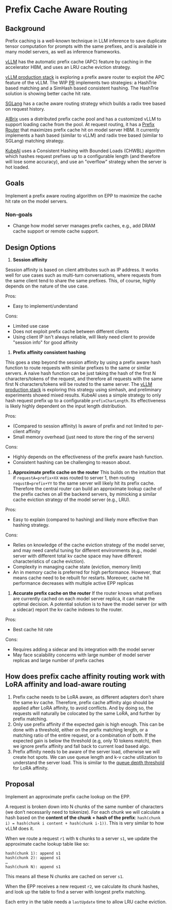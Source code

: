 # Prefix Cache Aware Routing

## Background

Prefix caching is a well-known technique in LLM inference to save duplicate tensor computation for prompts with the same prefixes, and is available in many model servers, as well as inference frameworks.

[vLLM](https://docs.vllm.ai/en/latest/features/automatic_prefix_caching.html) has the automatic prefix cache (APC) feature by caching in the accelerator HBM, and uses an LRU cache eviction strategy.

[vLLM production stack](https://github.com/vllm-project/production-stack/issues/59) is exploring a prefix aware router to exploit the APC feature of the vLLM. The WIP [PR](https://github.com/vllm-project/production-stack/issues/59#issuecomment-2677268482) implements two strategies: a HashTrie based matching and a SimHash based consistent hashing. The HashTrie solution is showing better cache hit rate.

[SGLang](https://github.com/sgl-project/sglang/blob/4d2a88bdffe91168dfc73ef7e3bc9100ba96686b/sgl-router/src/router.rs#L61) has a cache aware routing strategy which builds a radix tree based on request history.

[AIBrix](https://aibrix.readthedocs.io/latest/features/distributed-kv-cache.html) uses a distributed prefix cache pool and has a customized vLLM to support loading cache from the pool. At request routing, it has a [Prefix Router](https://github.com/vllm-project/aibrix/blob/6feec99d77c84e371da9c535054c2b8aa8912704/pkg/plugins/gateway/algorithms/prefix_cache.go#L64) that maximizes prefix cache hit on model server HBM. It currently implements a hash based (similar to vLLM) and radix tree based (similar to SGLang) matching strategy.

[KubeAI](https://www.kubeai.org/blog/2025/02/26/llm-load-balancing-at-scale-chwbl/) uses a Consistent Hashing with Bounded Loads (CHWBL)  algorithm which hashes request prefixes up to a configurable length (and therefore will lose some accuracy), and use an "overflow" strategy when the server is hot loaded.

## Goals

Implement a prefix aware routing algorithm on EPP to maximize the cache hit rate on the model servers.

### Non-goals

* Change how model server manages prefix caches, e.g., add DRAM cache support or remote cache support.

## Design Options

1. **Session affinity**

Session affinity is based on client attributes such as IP address. It works well for use cases such as multi-turn conversations, where requests from the same client tend to share the same prefixes. This, of course, highly depends on the nature of the use case.

Pros:

* Easy to implement/understand

Cons:

* Limited use case
* Does not exploit prefix cache between different clients
* Using client IP isn't always reliable, will likely need client to provide "session info" for good affinity

1. **Prefix affinity consistent hashing**

This goes a step beyond the session affinity by using a prefix aware hash function to route requests with similar prefixes to the same or similar servers. A naive hash function can be just taking the hash of the first N characters/tokens of the request, and therefore all requests with the same first N characters/tokens will be routed to the same server. The [vLLM production stack](https://github.com/vllm-project/production-stack/issues/59) is exploring this strategy using simhash, and preliminary experiments showed mixed results. KubeAI uses a simple strategy to only hash request prefix up to a configurable `prefixCharLength`. Its effectiveness is likely highly dependent on the input length distribution.

Pros:

* (Compared to session affinity) Is aware of prefix and not limited to per-client affinity
* Small memory overhead (just need to store the ring of the servers)

Cons:

* Highly depends on the effectiveness of the prefix aware hash function.
* Consistent hashing can be challenging to reason about.
 
1. **Approximate prefix cache on the router**
This builds on the intuition that if `requestA=prefix+XX` was routed to server 1, then routing `requstB=prefix+YY` to the same server will likely hit its prefix cache. Therefore the central router can build an approximate lookup cache of the prefix caches on all the backend servers, by mimicking a similar cache eviction strategy of the model server (e.g., LRU). 

Pros:

* Easy to explain (compared to hashing) and likely more effective than hashing strategy.

Cons:

* Relies on knowledge of the cache eviction strategy of the model server, and may need careful tuning for different environments (e.g., model server with different total kv cache space may have different characteristics of cache eviction).
* Complexity in managing cache state (eviction, memory limit)
* An in memory cache is preferred for high performance. However, that means cache need to be rebuilt for restarts. Moreover, cache hit performance decreases with multiple active EPP replicas
 
1. **Accurate prefix cache on the router**
If the router knows what prefixes are currently cached on each model server replica, it can make the optimal decision. A potential solution is to have the model server (or with a sidecar) report the kv cache indexes to the router.

Pros:

* Best cache hit rate

Cons:

* Requires adding a sidecar and its integration with the model server
* May face scalability concerns with large number of model server replicas and large number of prefix caches


## How does prefix cache affinity routing work with LoRA affinity and load-aware routing

1. Prefix cache needs to be LoRA aware, as different adapters don’t share the same kv cache. Therefore, prefix cache affinity algo should be applied after LoRA affinity, to avoid conflicts. And by doing so, the requests will naturally be colocated by the same LoRA, and further by prefix matching.
1. Only use prefix affinity if the expected gain is high enough. This can be done with a threshold, either on the prefix matching length, or a matching ratio of the entire request, or a combination of both. If the expected gain is below the threshold (e.g, only 10 tokens match), then we ignore prefix affinity and fall back to current load based algo.
1. Prefix affinity needs to be aware of the server load, otherwise we will create hot spots. We can use queue length and k-v cache utilization to understand the server load. This is similar to the [queue depth threshold](https://github.com/kubernetes-sigs/gateway-api-inference-extension/blob/2a615e981228aa6ffc2a89219c986ac863dde776/pkg/epp/scheduling/scheduler.go#L40) for LoRA affinity.


## Proposal 

Implement an approximate prefix cache lookup on the  EPP.

A request is broken down into N chunks of the same number of characters (we don’t necessarily need to tokenize). For each chunk we will calculate a hash based on the **content of the chunk + hash of the prefix**: `hash(chunk i) = hash(chunk i content + hash(chunk i-1))`. This is very similar to how vLLM does it.

When we route a request `r1` with `N` chunks to a server `s1`, we update the approximate cache lookup table like so:

```
hash(chunk 1): append s1
hash(chunk 2): append s1
…
hash(chunk N): append s1
```

This means all these N chunks are cached on server `s1`.

When the EPP receives a new request `r2`, we calculate its chunk hashes, and look up the table to find a server with longest prefix matching.

Each entry in the table needs a `lastUpdate` time to allow LRU cache eviction.

